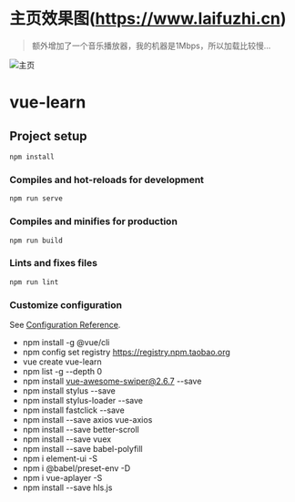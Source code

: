 # 主页效果图(https://www.laifuzhi.cn)
> 额外增加了一个音乐播放器，我的机器是1Mbps，所以加载比较慢...

![主页](https://upload-images.jianshu.io/upload_images/7504966-0709e8a121046ff0.png?imageMogr2/auto-orient/strip|imageView2/2/w/1080)

# vue-learn

## Project setup
```
npm install
```

### Compiles and hot-reloads for development
```
npm run serve
```

### Compiles and minifies for production
```
npm run build
```

### Lints and fixes files
```
npm run lint
```

### Customize configuration
See [Configuration Reference](https://cli.vuejs.org/config/).
- npm install -g @vue/cli
- npm config set registry https://registry.npm.taobao.org
- vue create vue-learn
- npm list -g --depth 0
- npm install vue-awesome-swiper@2.6.7 --save
- npm install stylus --save
- npm install stylus-loader  --save
- npm install fastclick --save
- npm install --save axios vue-axios
- npm install --save better-scroll
- npm install --save vuex
- npm install --save babel-polyfill
- npm i element-ui -S
- npm i @babel/preset-env -D
- npm i vue-aplayer -S
- npm install --save hls.js
